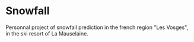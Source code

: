 # Snowfall

Personnal project of snowfall prediction in the french region "Les Vosges", in the ski resort of La Mauselaine.
